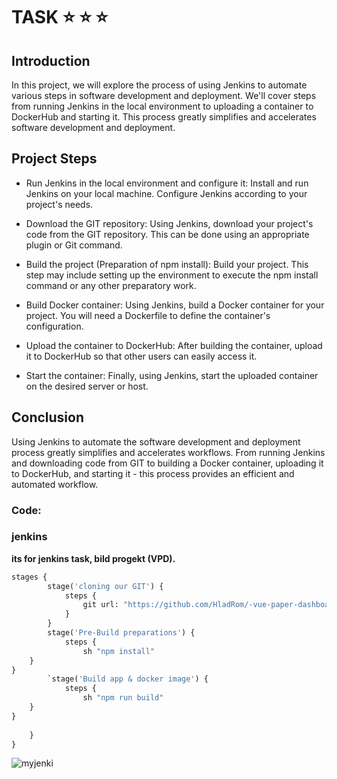 # TASK :star: :star:  :star:



## Introduction
In this project, we will explore the process of using Jenkins to automate various steps in software development and deployment. We'll cover steps from running Jenkins in the local environment to uploading a container to DockerHub and starting it. This process greatly simplifies and accelerates software development and deployment.

## Project Steps
- Run Jenkins in the local environment and configure it: Install and run Jenkins on your local machine. Configure Jenkins according to your project's needs.

- Download the GIT repository: Using Jenkins, download your project's code from the GIT repository. This can be done using an appropriate plugin or Git command.

- Build the project (Preparation of npm install): Build your project. This step may include setting up the environment to execute the npm install command or any other preparatory work.

- Build Docker container: Using Jenkins, build a Docker container for your project. You will need a Dockerfile to define the container's configuration.

- Upload the container to DockerHub: After building the container, upload it to DockerHub so that other users can easily access it.

- Start the container: Finally, using Jenkins, start the uploaded container on the desired server or host.

## Conclusion
Using Jenkins to automate the software development and deployment process greatly simplifies and accelerates workflows. From running Jenkins and downloading code from GIT to building a Docker container, uploading it to DockerHub, and starting it - this process provides an efficient and automated workflow.
### Code:

### jenkins
**its for jenkins task, bild progekt (VPD).**
```python
stages {
        stage('cloning our GIT') {
            steps {
                git url: "https://github.com/HladRom/-vue-paper-dashboard"
            }
        }
        stage('Pre-Build preparations') {
            steps {
                sh "npm install"
    }
}
        `stage('Build app & docker image') {
            steps {
                sh "npm run build"
    }
}
      
    }
}
```
![myjenki](https://cdn.iconscout.com/icon/free/png-256/free-jenkins-282182.png?f=webp)

